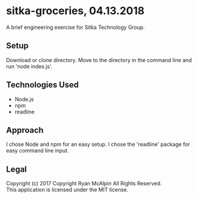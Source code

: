 # sitka-groceries, 04.13.2018
A brief engineering exercise for Sitka Technology Group.

## Setup
Download or clone directory. Move to the directory in the command line and run 'node index.js'.

## Technologies Used
 * Node.js
 * npm
 * readline

## Approach
I chose Node and npm for an easy setup. I chose the 'readline' package for easy command line input.

## Legal
Copyright (c) 2017 Copyright Ryan McAlpin All Rights Reserved.<br/>
This application is licensed under the MIT license.
